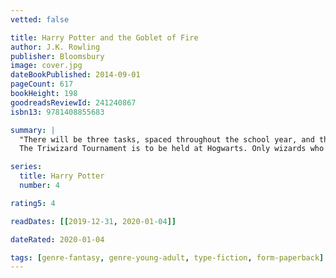 ```yaml
---
vetted: false

title: Harry Potter and the Goblet of Fire
author: J.K. Rowling
publisher: Bloomsbury
image: cover.jpg
dateBookPublished: 2014-09-01
pageCount: 617
bookHeight: 198
goodreadsReviewId: 241240867
isbn13: 9781408855683

summary: |
  "There will be three tasks, spaced throughout the school year, and they will test the champions in many different ways… their magical prowess - their daring - their powers of deduction - and, of course, their ability to cope with danger."
  The Triwizard Tournament is to be held at Hogwarts. Only wizards who are over seventeen are allowed to enter - but that doesn't stop Harry dreaming that he will win the competition. Then at Hallowe'en, when the Goblet of Fire makes its selection, Harry is amazed to find his name is one of those that the magical cup picks out. He will face death-defying tasks, dragons and Dark wizards, but with the help of his best friends, Ron and Hermione, he might just make it through - alive! --back cover

series:
  title: Harry Potter
  number: 4

rating5: 4

readDates: [[2019-12-31, 2020-01-04]]

dateRated: 2020-01-04

tags: [genre-fantasy, genre-young-adult, type-fiction, form-paperback]
---
```

